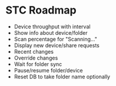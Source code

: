 # STC Roadmap

* Device throughput with interval
* Show info about device/folder
* Scan percentage for "Scanning..."
* Display new device/share requests
* Recent changes
* Override changes
* Wait for folder sync
* Pause/resume folder/device
* Reset DB to take folder name optionally
